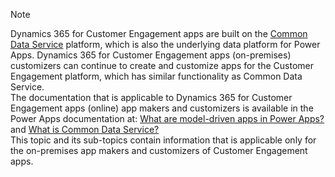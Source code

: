 > [!NOTE]
> Dynamics 365 for Customer Engagement apps are built on the [Common Data Service](/powerapps/maker/common-data-service/data-platform-intro) platform, which is also the underlying data platform for Power Apps. Dynamics 365 for Customer Engagement apps (on-premises) customizers can continue to create and customize apps for the Customer Engagement platform, which has similar functionality as Common Data Service. <br />
> The documentation that is applicable to Dynamics 365 for Customer Engagement apps (online) app makers and customizers is available in the Power Apps documentation at: [What are model-driven apps in Power Apps?](/powerapps/maker/model-driven-apps/model-driven-app-overview) and [What is Common Data Service?](/powerapps/maker/common-data-service/data-platform-intro) <br />
> This topic and its sub-topics contain information that is applicable only for the on-premises app makers and customizers of Customer Engagement apps.